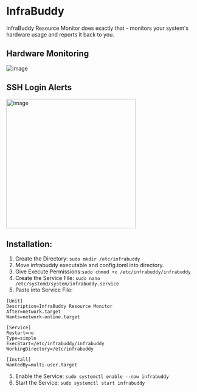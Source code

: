 # InfraBuddy
InfraBuddy Resource Monitor does exactly that - monitors your system's hardware usage and reports it back to you.

## Hardware Monitoring
![image](https://github.com/user-attachments/assets/88189f41-02a1-4478-9ae6-d056bd094cb0)

## SSH Login Alerts
<img width="340" alt="image" src="https://github.com/user-attachments/assets/db8c228e-0eec-4f0e-bc7f-7887d1292384">


## Installation:
1. Create the Directory: `sudo mkdir /etc/infrabuddy`
2. Move infrabuddy executable and config.toml into directory.
3. Give Execute Permissions:`sudo chmod +x /etc/infrabuddy/infrabuddy`
4. Create the Service File: `sudo nano /etc/systemd/system/infrabuddy.service`
5. Paste into Service File: 
```
[Unit]
Description=InfraBuddy Resource Monitor
After=network.target
Wants=network-online.target

[Service]
Restart=no
Type=simple
ExecStart=/etc/infrabuddy/infrabuddy
WorkingDirectory=/etc/infrabuddy

[Install]
WantedBy=multi-user.target
```
5. Enable the Service: `sudo systemctl enable --now infrabuddy`
6. Start the Service: `sudo systemctl start infrabuddy`
